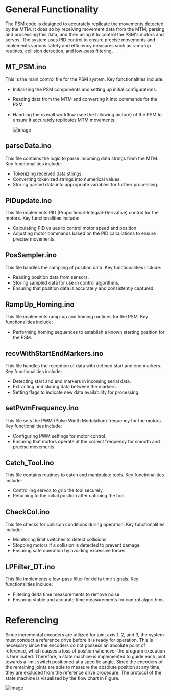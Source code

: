# General Functionality
The PSM code is designed to accurately replicate the movements detected by the MTM. It does so by receiving movement data from the MTM, parsing and processing this data, and then using it to control the PSM's motors and servos. The system uses PID control to ensure precise movements and implements various safety and efficiency measures such as ramp-up routines, collision detection, and low-pass filtering.

## MT_PSM.ino
This is the main control file for the PSM system. Key functionalities include:
- Initializing the PSM components and setting up initial configurations.
- Reading data from the MTM and converting it into commands for the PSM.
- Handling the overall workflow (see the following picture) of the PSM to ensure it accurately replicates MTM movements.

  ![image](https://github.com/AW9920/osMDV/assets/76056168/9bf5e672-8922-49c9-84f3-e03dfdd994ca)


## parseData.ino
This file contains the logic to parse incoming data strings from the MTM. Key functionalities include:
- Tokenizing received data strings.
- Converting tokenized strings into numerical values.
- Storing parsed data into appropriate variables for further processing.

## PIDupdate.ino
This file implements PID (Proportional-Integral-Derivative) control for the motors. Key functionalities include:
- Calculating PID values to control motor speed and position.
- Adjusting motor commands based on the PID calculations to ensure precise movements.

## PosSampler.ino
This file handles the sampling of position data. Key functionalities include:
- Reading position data from sensors.
- Storing sampled data for use in control algorithms.
- Ensuring that position data is accurately and consistently captured.

## RampUp_Homing.ino
This file implements ramp-up and homing routines for the PSM. Key functionalities include:
- Performing homing sequences to establish a known starting position for the PSM.

## recvWithStartEndMarkers.ino
This file handles the reception of data with defined start and end markers. Key functionalities include:
- Detecting start and end markers in incoming serial data.
- Extracting and storing data between the markers.
- Setting flags to indicate new data availability for processing.

## setPwmFrequency.ino
This file sets the PWM (Pulse Width Modulation) frequency for the motors. Key functionalities include:
- Configuring PWM settings for motor control.
- Ensuring that motors operate at the correct frequency for smooth and precise movements.

## Catch_Tool.ino
This file contains routines to catch and manipulate tools. Key functionalities include:
- Controlling servos to grip the tool securely.
- Returning to the initial position after catching the tool.

## CheckCol.ino
This file checks for collision conditions during operation. Key functionalities include:
- Monitoring limit switches to detect collisions.
- Stopping motors if a collision is detected to prevent damage.
- Ensuring safe operation by avoiding excessive forces.

## LPFilter_DT.ino
This file implements a low-pass filter for delta time signals. Key functionalities include:
- Filtering delta time measurements to remove noise.
- Ensuring stable and accurate time measurements for control algorithms.

# Referencing
Since incremental encoders are utilized for joint axis 1, 2, and 3, the system must conduct a reference drive before it is ready for operation. This is necessary since the encoders do not possess an absolute point of reference, which causes a loss of position whenever the program execution is terminated. Therefore, a state machine is implemented to guide each joint towards a limit switch positioned at a specific angle. Since the encoders of the remaining joints are able to measure the absolute position at any time, they are excluded from the reference drive procedure. The protocol of the state machine is visualized by the flow chart in Figure.

![image](https://github.com/AW9920/osMDV/assets/76056168/a42ff055-e7a5-45ba-a735-6328311bfe6b)


